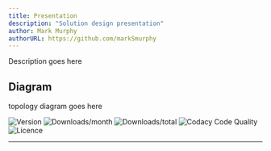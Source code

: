 ```yaml
---
title: Presentation
description: "Solution design presentation"
author: Mark Murphy
authorURL: https://github.com/markSmurphy
---
```


Description goes here

## Diagram

topology diagram goes here

![Version](https://img.shields.io/npm/v/akamai-error-lookup.svg?label=version&style=plastic)
![Downloads/month](https://img.shields.io/npm/dm/akamai-error-lookup.svg?style=plastic)
![Downloads/total](https://img.shields.io/npm/dt/akamai-error-lookup?label=downloads%20%28total%29&style=plastic)
![Codacy Code Quality](https://img.shields.io/codacy/grade/ad68526459464546ba23686ae1229688?style=plastic)
![Licence](https://img.shields.io/npm/l/akamai-error-lookup.svg?style=plastic)

---

